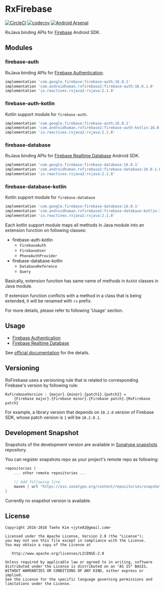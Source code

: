 # RxFirebase
[![CircleCI](https://circleci.com/gh/kunny/RxFirebase.svg?style=shield)](https://circleci.com/gh/kunny/RxFirebase)
[![codecov](https://codecov.io/gh/kunny/RxFirebase/branch/master/graph/badge.svg)](https://codecov.io/gh/kunny/RxFirebase)
[![Android Arsenal](https://img.shields.io/badge/Android%20Arsenal-RxFirebase-brightgreen.svg?style=flat)](http://android-arsenal.com/details/1/4496)

RxJava binding APIs for [Firebase](https://firebase.google.com/) Android SDK.

## Modules

### firebase-auth

RxJava binding APIs for [Firebase Authentication](https://firebase.google.com/docs/auth/).

```groovy
implementation 'com.google.firebase:firebase-auth:16.0.1'
implementation 'com.androidhuman.rxfirebase2:firebase-auth:16.0.1.0'
implementation 'io.reactivex.rxjava2:rxjava:2.1.8'
```

### firebase-auth-kotlin

Kotlin support module for `firebase-auth`.

```groovy
implementation 'com.google.firebase:firebase-auth:16.0.1'
implementation 'com.androidhuman.rxfirebase2:firebase-auth-kotlin:16.0.1.0'
implementation 'io.reactivex.rxjava2:rxjava:2.1.8'
```

### firebase-database

RxJava binding APIs for [Firebase Realtime Database](https://firebase.google.com/docs/database/) Android SDK.

```groovy
implementation 'com.google.firebase:firebase-database:16.0.1'
implementation 'com.androidhuman.rxfirebase2:firebase-database:16.0.1.0'
implementation 'io.reactivex.rxjava2:rxjava:2.1.8'
```

### firebase-database-kotlin

Kotlin support module for `firebase-database`

```groovy
implementation 'com.google.firebase:firebase-database:16.0.1'
implementation 'com.androidhuman.rxfirebase2:firebase-database-kotlin:16.0.1.0'
implementation 'io.reactivex.rxjava2:rxjava:2.1.8'
```

Each kotlin support module maps all methods in Java module into an extension function on following classes:

- firebase-auth-kotlin
  - `FirebaseAuth`
  - `FirebaseUser`
  - `PhoneAuthProvider`
- firebase-database-kotlin
  - `DatabaseReference`
  - `Query`

Basically, extension function has same name of methods in `RxXXX` classes in Java module.

If extension function conflicts with a method in a class that is being extended, it will be renamed with `rx` prefix.

For more details, please refer to following 'Usage' section.

## Usage

- [Firebase Authentication](https://github.com/kunny/RxFirebase/wiki/Authentication)
- [Firebase Realtime Database](https://github.com/kunny/RxFirebase/wiki/Realtime-Database)

See [official documentation](https://firebase.google.com/docs/) for the details.

## Versioning

RxFirebase uses a versioning rule that is related to corresponding Firebase's version by following rule:

```
RxFirebaseVersion : {major}.{minor}.{patch1}.{patch2} =
    {Firebase major}.{Firebase minor}.{Firebase patch}.{RxFirebase patch}
```

For example, a library version that depends on `10.2.0` version of Firebase SDK, whose patch version is `1` will be `10.2.0.1`.

## Development Snapshot

Snapshots of the development version are available in [Sonatype snapshots](https://oss.sonatype.org/content/repositories/snapshots/) repository.

You can register snapshots repo as your project's remote repo as following:

```groovy
repositories {
    ... other remote repositories ...

    // Add following line
    maven { url "https://oss.sonatype.org/content/repositories/snapshots/" }
}
```

Currently no snapshot version is available.

## License

```
Copyright 2016-2018 Taeho Kim <jyte82@gmail.com>

Licensed under the Apache License, Version 2.0 (the "License");
you may not use this file except in compliance with the License.
You may obtain a copy of the License at

   http://www.apache.org/licenses/LICENSE-2.0

Unless required by applicable law or agreed to in writing, software
distributed under the License is distributed on an "AS IS" BASIS,
WITHOUT WARRANTIES OR CONDITIONS OF ANY KIND, either express or implied.
See the License for the specific language governing permissions and
limitations under the License.
```
